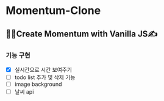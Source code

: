 # Momentum-Clone
## 👩‍💻Create Momentum with Vanilla JS✍️
### 기능 구현
- [x] 실시간으로 시간 보여주기
- [ ] todo list 추가 및 삭제 기능
- [ ] image background
- [ ] 날씨 api
